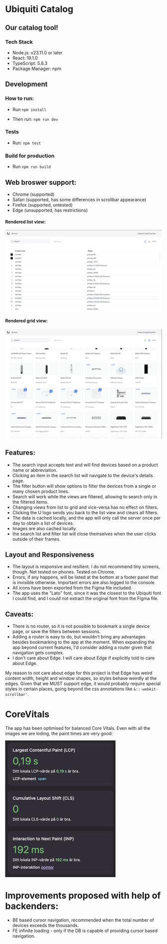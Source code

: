 # Ubiquiti Catalog

## Our catalog tool!
### Tech Stack
- Node.js: v23.11.0 or later
- React: 19.1.0
- TypeScript: 5.8.3
- Package Manager: npm

## Development
### How to run:
- Run `npm install`

- Then run: `npm run dev`

### Tests
- Run: `npm test`

### Build for production
- Run `npm run build`

## Web broswer support:
- Chrome (supported)
- Safari (supported, has some differences in scrollbar appearance)
- Firefox (supported, untested)
- Edge (unsupported, has restrictions)


#### Rendered list view:
![List View page](/src/assets/listview.png)

#### Rendered grid view:
![Grid View page](/src/assets/gridView.png)

## Features:
- The search input accepts text and will find devices based on a product name or abbreviation.
- Clicking an item in the search list will navigate to the device's details page.
- The filter button will show options to filter the devices from a single or many chosen product lines.
- Search will work while the views are filtered, allowing to search only in the filtered items.
- Changing views from list to grid and vice-versa has no effect on filters.
- Clicking the U logo sends you back to the list view and clears all filters.
- The data is cached locally, and the app will only call the server once per day to obtain a list of devices.
- Images are also cached locally.
- the search list and filter list will close themselves when the user clicks outside of their frames.

## Layout and Responsiveness
- The layout is responsive and resilient. I do not recommend tiny screens, though. Not tested on phones. Tested on Chrome.
- Errors, if any happens, will be listed at the bottom at a footer panel that is invisible otherwise. Important errors are also logged to the console.
- All icons have been exported from the Figma file included.
- The app uses the "Lato" font, since it was the closest to the Ubiquiti font I could find, and I could not extract the original font from the Figma file.

## Caveats:
- There is no router, so it is not possible to bookmark a single device page, or save the filters between sessions.
- Adding a router is easy to do, but wouldn't bring any advantages besides bookmarking to the app at the moment. When expanding the app beyond current features,
I'd consider adding a router given that navigation gets complex.
- I don't care about Edge. I will care about Edge if explicitly told to care about Edge.

My reason to not care about edge for this project is that Edge has weird content width, height and window shapes, so styles behave weirdly at the edges.
Given that we MUST support edge, it would probably require special styles in certain places, going beyond the css annotations like `&::-webkit-scrollbar'`.

# CoreVitals
The app has been optimised for balanced Core Vitals. Even with all the images we are loding, the paint times are very good:

![Grid View page](/src/assets/corevitals.png)

# Improvements proposed with help of backenders:
- BE based cursor navigation, recommended when the total number of devices exceeds the thousands.
- FE infinite loading - only if the DB is capable of providing cursor based navigation.

